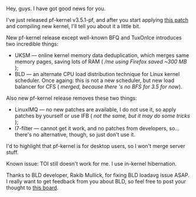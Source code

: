 Hey, guys. I have got good news for you.  
  
I've just released pf-kernel v3.5.1-pf, and after you start applying [this patch](http://pf.natalenko.name/sources/3.5/patch-3.5.1-pf.bz2) and compiling new kernel, I'll tell you about it a little bit.  
  
New pf-kernel release except well-known BFQ and TuxOnIce introduces two incredible things:  
  


  * UKSM — online kernel memory data deduplication, which merges same memory pages, saving lots of RAM ( _/me using Firefox saved ~300 MB_ );
  * BLD — an alternate CPU load distribution technique for Linux kernel scheduler. Once againg: this is not a new scheduler, but new load balancer for CFS ( _merged, because there 's no BFS for 3.5 for now_).

  
Also new pf-kernel release removes these two things:  
  


  * LinuxIMQ — no new patches are available, I do not use it, so apply patches by yourself or use IFB ( _not the same, but it may do some tricks_ );
  * l7-filter — cannot get it work, and no patches from developers, so… there's no alternative, though, so just don't use it.

  
I'd to highlight that pf-kernel is for desktop users, so I won't merge server stuff.  
  
Known issue: TOI still doesn't work for me. I use in-kernel hibernation.  
  
Thanks to BLD developer, Rakib Mullick, for fixing BLD loadavg issue ASAP. I really want to get feedback from you about BLD, so feel free to post your thought to [this board](http://pf.natalenko.name/forum/index.php?board=18.0).
